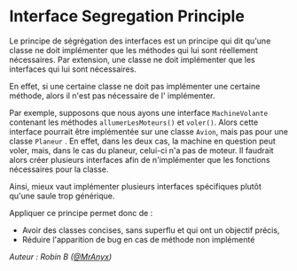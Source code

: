 # Interface Segregation Principle

Le principe de ségrégation des interfaces est un principe qui dit qu'une classe ne doit implémenter que les méthodes qui
lui sont réellement nécessaires. Par extension, une classe ne doit implémenter que les interfaces qui lui sont
nécessaires.

En effet, si une certaine classe ne doit pas implémenter une certaine méthode, alors il n'est pas nécessaire de l'
implémenter.

Par exemple, supposons que nous ayons une interface `MachineVolante` contenant les méthodes `allumerLesMoteurs()`
et `voler()`. Alors cette interface pourrait être implémentée sur une classe `Avion`, mais pas pour une classe `Planeur`
. En effet, dans les deux cas, la machine en question peut voler, mais, dans le cas du planeur, celui-ci n'a pas de
moteur. Il faudrait alors créer plusieurs interfaces afin de n'implémenter que les fonctions nécessaires pour la classe.

Ainsi, mieux vaut implémenter plusieurs interfaces spécifiques plutôt qu'une saule trop générique.

Appliquer ce principe permet donc de :

- Avoir des classes concises, sans superflu et qui ont un objectif précis,
- Réduire l'apparition de bug en cas de méthode non implémenté

*Auteur : Robin B ([@MrAnyx](https://github.com/MrAnyx))*